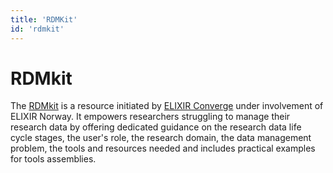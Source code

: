 ```yaml
---
title: 'RDMKit'
id: 'rdmkit'
---
```

# RDMkit
The [RDMkit](https://rdmkit.elixir-europe.org) is a resource initiated by [ELIXIR Converge](https://elixir.no/news/20/103/ELIXIR-CONVERGE-a-new-project-to-streamline-data-management-practices) under involvement of ELIXIR Norway. It empowers researchers struggling to manage their research data by offering dedicated guidance on the research data life cycle stages, the user's role, the research domain, the data management problem, the tools and resources needed and includes practical examples for tools assemblies.
